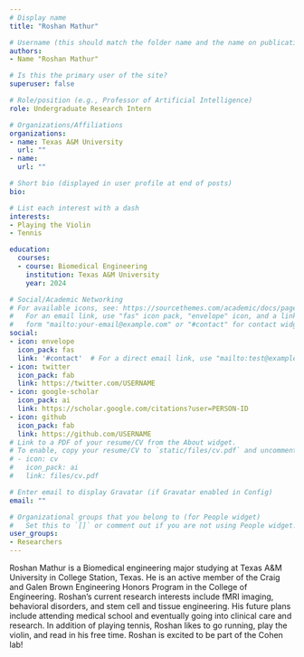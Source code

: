 ```yaml
---
# Display name
title: "Roshan Mathur"

# Username (this should match the folder name and the name on publications)
authors:
- Name "Roshan Mathur"

# Is this the primary user of the site?
superuser: false

# Role/position (e.g., Professor of Artificial Intelligence)
role: Undergraduate Research Intern

# Organizations/Affiliations
organizations:
- name: Texas A&M University  
  url: ""
- name: 
  url: ""

# Short bio (displayed in user profile at end of posts)
bio: 

# List each interest with a dash
interests:
- Playing the Violin
- Tennis

education:
  courses:
  - course: Biomedical Engineering 
    institution: Texas A&M University   
    year: 2024

# Social/Academic Networking
# For available icons, see: https://sourcethemes.com/academic/docs/page-builder/#icons
#   For an email link, use "fas" icon pack, "envelope" icon, and a link in the
#   form "mailto:your-email@example.com" or "#contact" for contact widget.
social:
- icon: envelope
  icon_pack: fas
  link: '#contact'  # For a direct email link, use "mailto:test@example.org".
- icon: twitter
  icon_pack: fab
  link: https://twitter.com/USERNAME
- icon: google-scholar
  icon_pack: ai
  link: https://scholar.google.com/citations?user=PERSON-ID
- icon: github
  icon_pack: fab
  link: https://github.com/USERNAME
# Link to a PDF of your resume/CV from the About widget.
# To enable, copy your resume/CV to `static/files/cv.pdf` and uncomment the lines below.
# - icon: cv
#   icon_pack: ai
#   link: files/cv.pdf

# Enter email to display Gravatar (if Gravatar enabled in Config)
email: ""

# Organizational groups that you belong to (for People widget)
#   Set this to `[]` or comment out if you are not using People widget.
user_groups:
- Researchers
---
```


Roshan Mathur is a Biomedical engineering major studying at Texas A&M University in College Station, Texas. He is an active member of the Craig and Galen Brown Engineering Honors Program in the College of Engineering. Roshan’s current research interests include fMRI imaging, behavioral disorders, and stem cell and tissue engineering. His future plans include attending medical school and eventually going into clinical care and research. In addition of playing tennis, Roshan likes to go running, play the violin, and read in his free time. Roshan is excited to be part of the Cohen lab!

